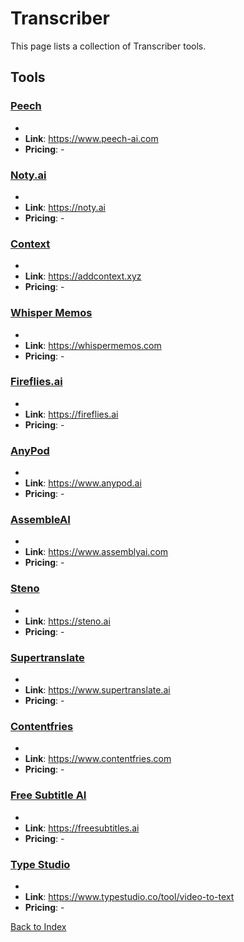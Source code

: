 # Transcriber

This page lists a collection of Transcriber tools.

## Tools

### [Peech](https://www.peech-ai.com)
-
- **Link**: https://www.peech-ai.com
- **Pricing**: -

### [Noty.ai](https://noty.ai)
-
- **Link**: https://noty.ai
- **Pricing**: -

### [Context](https://addcontext.xyz)
-
- **Link**: https://addcontext.xyz
- **Pricing**: -

### [Whisper Memos](https://whispermemos.com)
-
- **Link**: https://whispermemos.com
- **Pricing**: -

### [Fireflies.ai](https://fireflies.ai)
-
- **Link**: https://fireflies.ai
- **Pricing**: -

### [AnyPod](https://www.anypod.ai)
-
- **Link**: https://www.anypod.ai
- **Pricing**: -

### [AssembleAI](https://www.assemblyai.com)
-
- **Link**: https://www.assemblyai.com
- **Pricing**: -

### [Steno](https://steno.ai)
-
- **Link**: https://steno.ai
- **Pricing**: -

### [Supertranslate](https://www.supertranslate.ai)
-
- **Link**: https://www.supertranslate.ai
- **Pricing**: -

### [Contentfries](https://www.contentfries.com)
-
- **Link**: https://www.contentfries.com
- **Pricing**: -

### [Free Subtitle AI](https://freesubtitles.ai)
-
- **Link**: https://freesubtitles.ai
- **Pricing**: -

### [Type Studio](https://www.typestudio.co/tool/video-to-text)
-
- **Link**: https://www.typestudio.co/tool/video-to-text
- **Pricing**: -


[Back to Index](./README.MD)